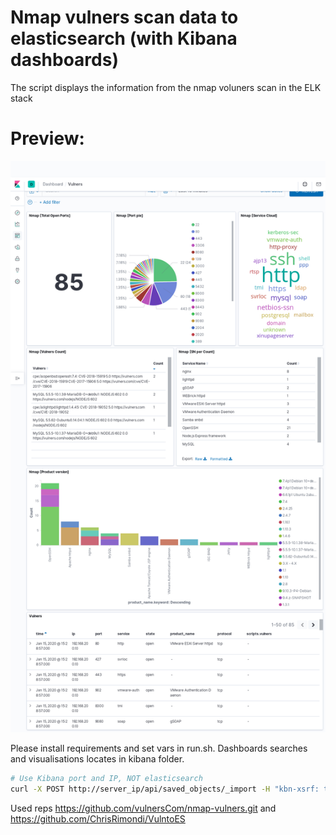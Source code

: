 # Nmap vulners scan data to elasticsearch (with Kibana dashboards)
The script displays the information from the nmap voluners scan in the ELK stack

# Preview:
![Preview](https://github.com/flover97/nmap-to-es-kibana/blob/master/screenshots/Screenshot_2020-01-16%20Vulners%20-%20Kibana.png)

Please install requirements and set vars in run.sh.
Dashboards searches and visualisations locates in kibana folder.

```bash
# Use Kibana port and IP, NOT elasticsearch
curl -X POST http://server_ip/api/saved_objects/_import -H "kbn-xsrf: true" --form file=@./kibana/export.ndjson
```

Used reps https://github.com/vulnersCom/nmap-vulners.git and https://github.com/ChrisRimondi/VulntoES
